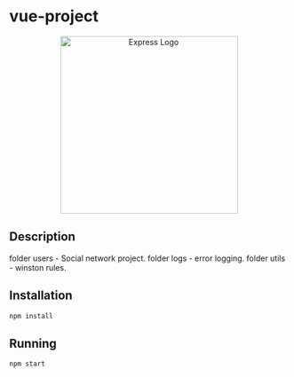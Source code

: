 # vue-project

<p align="center">
  <a href="https://expressjs.com/" target="blank"><img src="http://wanago.io/express.png" width="320" alt="Express Logo" /></a>
</p>

## Description

folder users - Social network project.
folder logs - error logging. 
folder utils - winston rules.

## Installation

```bash
npm install
```

## Running

```bash
npm start
```
